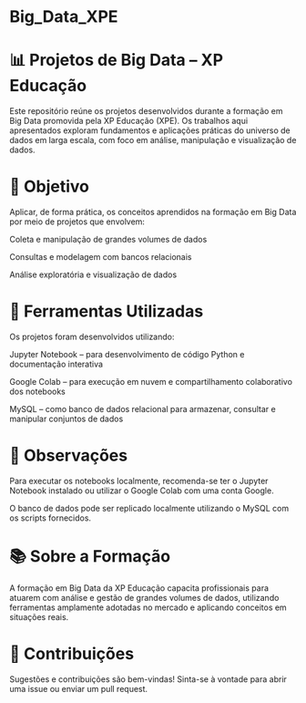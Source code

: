 # Big_Data_XPE

# 📊 Projetos de Big Data – XP Educação

Este repositório reúne os projetos desenvolvidos durante a formação em Big Data promovida pela XP Educação (XPE). Os trabalhos aqui apresentados exploram fundamentos e aplicações práticas do universo de dados em larga escala, com foco em análise, manipulação e visualização de dados.

# 🚀 Objetivo

Aplicar, de forma prática, os conceitos aprendidos na formação em Big Data por meio de projetos que envolvem:

Coleta e manipulação de grandes volumes de dados

Consultas e modelagem com bancos relacionais

Análise exploratória e visualização de dados

# 🧰 Ferramentas Utilizadas

Os projetos foram desenvolvidos utilizando:

Jupyter Notebook – para desenvolvimento de código Python e documentação interativa

Google Colab – para execução em nuvem e compartilhamento colaborativo dos notebooks

MySQL – como banco de dados relacional para armazenar, consultar e manipular conjuntos de dados

# 📌 Observações

Para executar os notebooks localmente, recomenda-se ter o Jupyter Notebook instalado ou utilizar o Google Colab com uma conta Google.

O banco de dados pode ser replicado localmente utilizando o MySQL com os scripts fornecidos.

# 📚 Sobre a Formação

A formação em Big Data da XP Educação capacita profissionais para atuarem com análise e gestão de grandes volumes de dados, utilizando ferramentas amplamente adotadas no mercado e aplicando conceitos em situações reais.

# 🤝 Contribuições

Sugestões e contribuições são bem-vindas! Sinta-se à vontade para abrir uma issue ou enviar um pull request.
